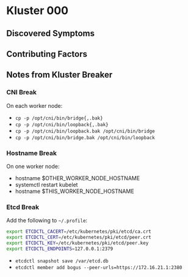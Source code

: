 # Kluster 000

## Discovered Symptoms


## Contributing Factors


## Notes from Kluster Breaker

### CNI Break

On each worker node:

- `cp -p /opt/cni/bin/bridge{,.bak}`
- `cp -p /opt/cni/bin/loopback{,.bak}`
- `cp -p /opt/cni/bin/loopback.bak /opt/cni/bin/bridge`
- `cp -p /opt/cni/bin/bridge.bak /opt/cni/bin/loopback`

### Hostname Break

On one worker node:

- hostname $OTHER_WORKER_NODE_HOSTNAME
- systemctl restart kubelet
- hostname $THIS_WORKER_NODE_HOSTNAME

### Etcd Break

Add the following to `~/.profile`:
```bash
export ETCDCTL_CACERT=/etc/kubernetes/pki/etcd/ca.crt
export ETCDCTL_CERT=/etc/kubernetes/pki/etcd/peer.crt
export ETCDCTL_KEY=/etc/kubernetes/pki/etcd/peer.key
export ETCDCTL_ENDPOINTS=127.0.0.1:2379
```

- `etcdctl snapshot save /var/etcd.db`
- `etcdctl member add bogus --peer-urls=https://172.16.21.1:2380`

